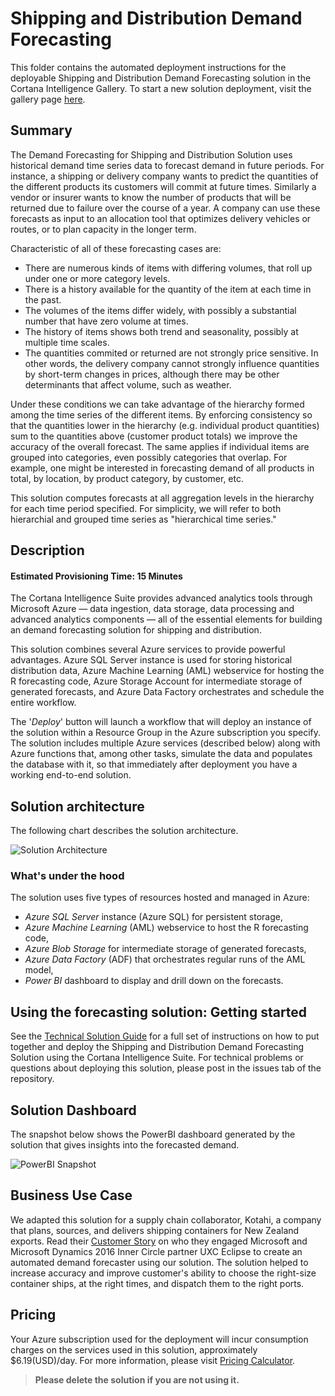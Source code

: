# Shipping and Distribution Demand Forecasting

This folder contains the automated deployment instructions for the deployable Shipping and Distribution Demand Forecasting solution in the Cortana Intelligence Gallery. To start a new solution deployment, visit the gallery page [here](https://gallery.cortanaintelligence.com/Solution/2108aa00e76f43489c9c20fdd7659527).

## Summary

The Demand Forecasting for Shipping and Distribution Solution uses historical demand time series data to forecast demand in future periods. For instance, a shipping or delivery company wants to predict the quantities of the different products its customers will commit at future times. Similarly a vendor or insurer wants to know the number of products that will be returned due to failure over the course of a year. A company can use these forecasts as input to an allocation tool that optimizes delivery vehicles or routes, or to plan capacity in the longer term.

Characteristic of all of these forecasting cases are: 
    
- There are numerous kinds of items with differing volumes, that roll up under one or more category levels.
- There is a history available for the quantity of the item at each time in the past.
- The volumes of the items differ widely, with possibly a substantial number that have zero volume at times. 
- The history of items shows both trend and seasonality, possibly at multiple time scales. 
- The quantities commited or returned are not strongly price sensitive. In other words, the delivery company cannot strongly influence quantities by short-term changes in prices, although there may be other determinants that affect volume, such as weather. 
      
Under these conditions we can take advantage of the hierarchy formed among the time series of the different items. By enforcing consistency so that the quantities lower in the hierarchy (e.g. individual product quantities) sum to the quantities above (customer product totals) we improve the accuracy of the overall forecast. The same applies if individual items are grouped into categories, even possibly categories that overlap. For example, one might be interested in forecasting demand of all products in total, by location, by product category, by customer, etc. 

This solution computes forecasts at all aggregation levels in the hierarchy for each time period specified. For simplicity, we will refer to both hierarchial and grouped time series as "hierarchical time series."

## Description

#### Estimated Provisioning Time: 15 Minutes

The Cortana Intelligence Suite provides advanced analytics tools through Microsoft Azure — data ingestion, data storage, data processing and advanced analytics components — all of the essential elements for building an demand forecasting solution for shipping and distribution.

This solution combines several Azure services to provide powerful advantages. Azure SQL Server instance is used for storing historical distribution data, Azure Machine Learning (AML) webservice for hosting the R forecasting code, Azure Storage Account for intermediate storage of generated forecasts, and Azure Data Factory orchestrates and schedule the entire workflow.

The '*Deploy*' button will launch a workflow that will deploy an instance of the solution within a Resource Group in the Azure subscription you specify. The solution includes multiple Azure services (described below) along with Azure functions that, among other tasks, simulate the data and populates the database with it, so that immediately after deployment you have a working end-to-end solution. 

## Solution architecture

The following chart describes the solution architecture. 

![Solution Architecture](https://github.com/Azure/cortana-intelligence-shipping-and-distribution-forecasting/blob/master/Technical%20Deployment%20Guide/media/architecture.PNG)

### What's under the hood

The solution uses five types of resources hosted and managed in Azure: 

* *Azure SQL Server* instance (Azure SQL) for persistent storage, 
* *Azure Machine Learning* (AML) webservice to host the R forecasting code, 
* *Azure Blob Storage* for intermediate storage of generated forecasts,
* *Azure Data Factory* (ADF) that orchestrates regular runs of the AML model,  
* *Power BI* dashboard to display and drill down on the forecasts. 

## Using the forecasting solution: Getting started

See the [Technical Solution Guide](./Technical%20Deployment%20Guide/Technical-Solution-How-to-Guide.md) for a full set of instructions on how to put together and deploy the Shipping and Distribution Demand Forecasting Solution using the Cortana Intelligence Suite. For technical problems or questions about deploying this solution, please post in the issues tab of the repository.

## Solution Dashboard

The snapshot below shows the PowerBI dashboard generated by the solution that gives insights into the forecasted demand.

![PowerBI Snapshot](https://github.com/Azure/cortana-intelligence-shipping-and-distribution-forecasting/blob/master/Technical%20Deployment%20Guide/media/powerbisnapshot.PNG)

## Business Use Case

We adapted this solution for a supply chain collaborator, Kotahi, a company that plans, sources, and delivers shipping containers for New Zealand exports. Read their [Customer Story](https://customers.microsoft.com/en-us/story/kotahi) on who they engaged Microsoft and Microsoft Dynamics 2016 Inner Circle partner UXC Eclipse to create an automated demand forecaster using our solution. The solution helped to increase accuracy and improve customer's ability to choose the right-size container ships, at the right times, and dispatch them to the right ports.

## Pricing
Your Azure subscription used for the deployment will incur consumption charges on the services used in this solution, approximately $6.19(USD)/day. For more information, please visit [Pricing Calculator](https://azure.microsoft.com/pricing/calculator/).

>**Please delete the solution if you are not using it.**




